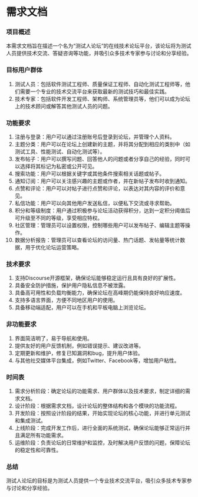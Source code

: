 # 需求文档

### 项目概述

本需求文档旨在描述一个名为“测试人论坛”的在线技术论坛平台，该论坛将为测试人员提供技术交流、答疑咨询等功能，并吸引众多技术专家参与讨论和分享经验。

### 目标用户群体

1. 测试人员：包括软件测试工程师、质量保证工程师、自动化测试工程师等，他们需要一个专业的技术交流平台来获取最新的测试技巧和最佳实践。
2. 技术专家：包括软件开发工程师、架构师、系统管理员等，他们可以成为论坛上的技术顾问或解答其他测试人员的问题。

### 功能要求

1. 注册与登录：用户可以通过注册账号后登录到论坛，并管理个人资料。
2. 主题分类：用户可以在论坛上创建新的主题，并将其分配到相应的类别中（如测试工具、性能测试、自动化测试等）。
3. 发布帖子：用户可以撰写问题、回答他人的问题或者分享自己的经验，同时可以选择将其标记为私密或公开可见。
4. 搜索功能：用户可以根据关键字或其他条件搜索相关话题或帖子。
5. 通知订阅：用户可以关注感兴趣的主题或作者，并在新帖子发布时收到通知。
6. 点赞和评论：用户可以对帖子进行点赞和评论，以表达对其内容的评价和意见。
7. 私信功能：用户可以向其他用户发送私信，以便私下交流或寻求帮助。
8. 积分和等级制度：用户通过积极参与论坛活动获得积分，达到一定积分阈值后可升级至不同的等级，享受相应特权。
9. 社区管理：管理员可以设置权限，控制哪些用户可以发布帖子、编辑主题等操作。
10. 数据分析报告：管理员可以查看论坛的访问量、热门话题、发帖量等统计数据，用于优化论坛运营策略。

### 技术要求

1. 支持Discourse开源框架，确保论坛能够稳定运行且具有良好的扩展性。
2. 具备安全防护措施，保护用户隐私信息不被泄露。
3. 具备高可用性和负载均衡能力，确保论坛在高峰期仍能保持良好响应速度。
4. 支持多语言界面，方便不同地区用户的使用。
5. 具备移动端适配，用户可以在手机和平板电脑上浏览论坛。

### 非功能要求

1. 界面简洁明了，易于导航和使用。
2. 提供友好的用户反馈机制，例如错误提示、建议改进等。
3. 定期更新和维护，修复已知漏洞和bug，提升用户体验。
4. 与其他社交媒体平台集成，例如Twitter、Facebook等，增加用户粘性。

### 时间表

1. 需求分析阶段：确定论坛的功能需求、用户群体以及技术要求，制定详细的需求文档。
2. 设计阶段：根据需求文档，设计论坛的整体结构和各个模块的功能流程。
3. 开发阶段：按照设计阶段的结果，开始实现论坛的核心功能，并进行单元测试和集成测试。
4. 上线阶段：完成开发工作后，进行全面的系统测试，确保论坛能够正常运行并且满足所有功能需求。
5. 运维阶段：负责论坛的日常维护和监控，及时解决用户反馈的问题，保障论坛的稳定性和可靠性。

### 总结

测试人论坛的目标是为测试人员提供一个专业技术交流平台，吸引众多技术专家参与讨论和分享经验。